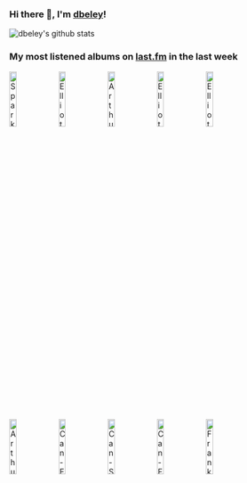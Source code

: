### Hi there 👋, I'm [dbeley](https://dbeley.ovh/en)!

![dbeley's github stats](https://github-readme-stats.vercel.app/api?username=dbeley)

### My most listened albums on [last.fm](https://www.last.fm/user/d_beley) in the last week

[<img src='https://lastfm.freetls.fastly.net/i/u/300x300/532f2366cfd0773292d3a8244b56c9ef.jpg' width='16%' height='16%' alt='Sparklehorse - Good Morning Spider'>](https://www.last.fm/music/sparklehorse/good%2bmorning%2bspider)&nbsp;
[<img src='https://lastfm.freetls.fastly.net/i/u/300x300/49ba2ddfb68c433d8eb9ddbb71153c12.png' width='16%' height='16%' alt='Elliott Smith - XO'>](https://www.last.fm/music/elliott%2bsmith/xo)&nbsp;
[<img src='https://lastfm.freetls.fastly.net/i/u/300x300/94463dd7b4bb99a056c2d9a860bc15e9.jpg' width='16%' height='16%' alt='Arthur Russell - Iowa Dream'>](https://www.last.fm/music/arthur%2brussell/iowa%2bdream)&nbsp;
[<img src='https://lastfm.freetls.fastly.net/i/u/300x300/317edcca0a0a4c70b002a73b30cc1dc4.png' width='16%' height='16%' alt='Elliott Smith - Elliott Smith'>](https://www.last.fm/music/elliott%2bsmith/elliott%2bsmith)&nbsp;
[<img src='https://lastfm.freetls.fastly.net/i/u/300x300/bda47e23218d9b04b1b76ecfbd8dcff2.jpg' width='16%' height='16%' alt='Elliott Smith - Either/Or'>](https://www.last.fm/music/elliott%2bsmith/either%252for)&nbsp;
<br>
[<img src='https://lastfm.freetls.fastly.net/i/u/300x300/b36a65a78aa0d0b27cb8c83b2e5cd4e6.png' width='16%' height='16%' alt='Arthur Russell - World of Echo'>](https://www.last.fm/music/arthur%2brussell/world%2bof%2becho)&nbsp;
[<img src='https://lastfm.freetls.fastly.net/i/u/300x300/eaf1c62544abfe8152b745f120543fae.jpg' width='16%' height='16%' alt='Can - Ege Bamyasi (Remastered)'>](https://www.last.fm/music/can/ege%2bbamyasi%2b%2528remastered%2529)&nbsp;
[<img src='https://lastfm.freetls.fastly.net/i/u/300x300/ec5904350dbc0342d7e7873f05f37e9d.jpg' width='16%' height='16%' alt='Can - Soundtracks (Remastered)'>](https://www.last.fm/music/can/soundtracks%2b%2528remastered%2529)&nbsp;
[<img src='https://lastfm.freetls.fastly.net/i/u/300x300/1f563601641427857342501009728eb2.jpg' width='16%' height='16%' alt='Can - Future Days (Remastered)'>](https://www.last.fm/music/can/future%2bdays%2b%2528remastered%2529)&nbsp;
[<img src='https://lastfm.freetls.fastly.net/i/u/300x300/ff3af74a2533a4a441a272fac58143e1.jpg' width='16%' height='16%' alt='Frank Zappa - One Size Fits All'>](https://www.last.fm/music/frank%2bzappa/one%2bsize%2bfits%2ball)&nbsp;
<br>
